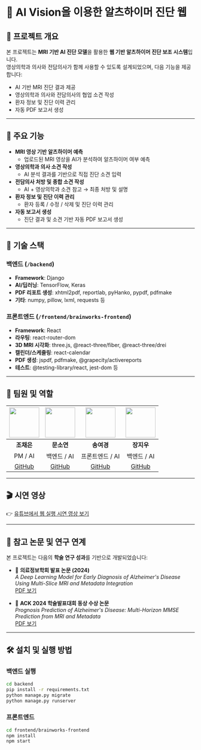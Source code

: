 # 🧠 AI Vision을 이용한 알츠하이머 진단 웹

## 📌 프로젝트 개요

본 프로젝트는 **MRI 기반 AI 진단 모델**을 활용한 **웹 기반 알츠하이머 진단 보조 시스템**입니다.  
영상의학과 의사와 전담의사가 함께 사용할 수 있도록 설계되었으며, 다음 기능을 제공합니다:

- AI 기반 MRI 진단 결과 제공
- 영상의학과 의사와 전담의사의 협업 소견 작성
- 환자 정보 및 진단 이력 관리
- 자동 PDF 보고서 생성

---

## 🚀 주요 기능

- **MRI 영상 기반 알츠하이머 예측**
  - 업로드된 MRI 영상을 AI가 분석하여 알츠하이머 여부 예측
- **영상의학과 의사 소견 작성**
  - AI 분석 결과를 기반으로 직접 진단 소견 입력
- **전담의사 처방 및 종합 소견 작성**
  - AI + 영상의학과 소견 참고 → 최종 처방 및 설명
- **환자 정보 및 진단 이력 관리**
  - 환자 등록 / 수정 / 삭제 및 진단 이력 관리
- **자동 보고서 생성**
  - 진단 결과 및 소견 기반 자동 PDF 보고서 생성

---

## 🔧 기술 스택

### 백엔드 (`/backend`)
- **Framework**: Django
- **AI/딥러닝**: TensorFlow, Keras
- **PDF 리포트 생성**: xhtml2pdf, reportlab, pyHanko, pypdf, pdfmake
- **기타**: numpy, pillow, lxml, requests 등

### 프론트엔드 (`/frontend/brainworks-frontend`)
- **Framework**: React
- **라우팅**: react-router-dom
- **3D MRI 시각화**: three.js, @react-three/fiber, @react-three/drei
- **캘린더/스케줄링**: react-calendar
- **PDF 생성**: jspdf, pdfmake, @grapecity/activereports
- **테스트**: @testing-library/react, jest-dom 등

---

## 👥 팀원 및 역할

| <img src="https://github.com/likeeun.png" width="80" height="80"/> | <img src="https://github.com/dotz0ver.png" width="80" height="80"/> | <img src="https://github.com/0gonge.png" width="80" height="80"/> | <img src="https://github.com/zangzoo.png" width="80" height="80"/> |
|:--:|:--:|:--:|:--:|
| **조채은** | **문소연** | **송여경** | **장지우** |
| PM / AI | 백엔드 / AI | 프론트엔드 / AI | 백엔드 / AI |
| [GitHub](https://github.com/likeeun) | [GitHub](https://github.com/dotz0ver) | [GitHub](https://github.com/0gonge) | [GitHub](https://github.com/zangzoo) |

---

## 🎬 시연 영상

👉 [유튜브에서 웹 실행 시연 영상 보기](https://www.youtube.com/watch?v=NB6MO7nbT_c&ab_channel=likeeun)

---

## 📝 참고 논문 및 연구 연계

본 프로젝트는 다음의 **학술 연구 성과**를 기반으로 개발되었습니다:

- 🧾 **의료정보학회 발표 논문 (2024)**  
  *A Deep Learning Model for Early Diagnosis of Alzheimer's Disease Using Multi-Slice MRI and Metadata Integration*  
  [PDF 보기](https://drive.google.com/file/d/1dbiCpb2bz-N80J7KH8Wulh0q4p1TyCka/view?usp=drive_link)

- 🥉 **ACK 2024 학술발표대회 동상 수상 논문**  
  *Prognosis Prediction of Alzheimer's Disease: Multi-Horizon MMSE Prediction from MRI and Metadata*  
  [PDF 보기](https://drive.google.com/file/d/1TAbvF0PwFMSDRorrUg6_eCjNLEYiTP4O/view?usp=drive_link)

---

## 🛠️ 설치 및 실행 방법

### 백엔드 실행
```bash
cd backend
pip install -r requirements.txt
python manage.py migrate
python manage.py runserver

```

### 프론트엔드

```bash
cd frontend/brainworks-frontend
npm install
npm start
```

